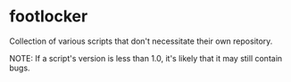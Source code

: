 footlocker
==========

Collection of various scripts that don't necessitate their own repository.



NOTE: If a script's version is less than 1.0, it's likely that it may still contain bugs.

